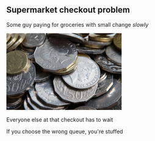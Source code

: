## Supermarket checkout problem ##
Some guy paying for groceries with small change *slowly*

<div class="center">
<img src="images/small_change.jpg" style="max-width: 60%; width: 60%"/>
</div>

Everyone else at that checkout has to wait

If you choose the wrong queue, you're stuffed

